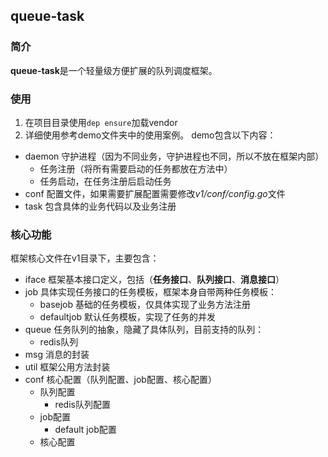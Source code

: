 ## queue\-task
### 简介
**queue\-task**是一个轻量级方便扩展的队列调度框架。
### 使用
1. 在项目目录使用`dep ensure`加载vendor
2. 详细使用参考demo文件夹中的使用案例。
demo包含以下内容：
* daemon 守护进程（因为不同业务，守护进程也不同，所以不放在框架内部）
  * 任务注册（将所有需要启动的任务都放在方法中）
  * 任务启动，在任务注册后启动任务
* conf 配置文件，如果需要扩展配置需要修改*v1/conf/config.go*文件
* task 包含具体的业务代码以及业务注册

### 核心功能
框架核心文件在v1目录下，主要包含：
* iface 框架基本接口定义，包括（**任务接口**、**队列接口**、**消息接口**）
* job 具体实现任务接口的任务模板，框架本身自带两种任务模板：
  * basejob 基础的任务模板，仅具体实现了业务方法注册
  * defaultjob 默认任务模板，实现了任务的并发
* queue 任务队列的抽象，隐藏了具体队列，目前支持的队列：
  * redis队列
* msg 消息的封装
* util 框架公用方法封装
* conf 核心配置（队列配置、job配置、核心配置）
  * 队列配置
    * redis队列配置
  * job配置
    * default job配置
  * 核心配置